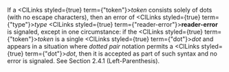  



If a <ClLinks styled={true} term={"token"}><i>token</i></ClLinks> consists solely of dots (with no escape characters), then an error of <ClLinks styled={true} term={"type"}><i>type</i></ClLinks> <ClLinks styled={true} term={"reader-error"}><b>reader-error</b></ClLinks> is signaled, except in one circumstance: if the <ClLinks styled={true} term={"token"}><i>token</i></ClLinks> is a single <ClLinks styled={true} term={"dot"}><i>dot</i></ClLinks> and appears in a situation where *dotted pair* notation permits a <ClLinks styled={true} term={"dot"}><i>dot</i></ClLinks>, then it is accepted as part of such syntax and no error is signaled. See Section 2.4.1 (Left-Parenthesis). 











